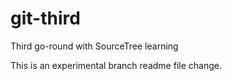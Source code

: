# git-third
Third go-round with SourceTree learning

This is an experimental branch readme file change.